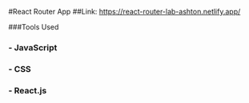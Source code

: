 #React Router App
##Link: https://react-router-lab-ashton.netlify.app/

###Tools Used
### - JavaScript
### - CSS
### - React.js
